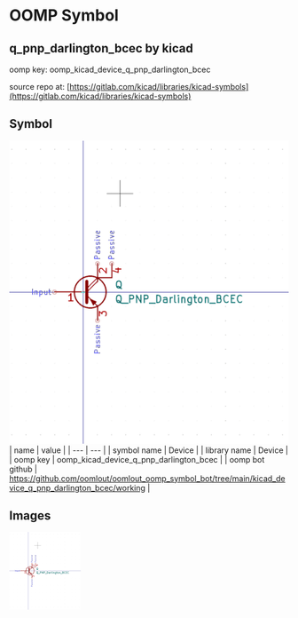 # OOMP Symbol  
## q_pnp_darlington_bcec  by kicad  
  
oomp key: oomp_kicad_device_q_pnp_darlington_bcec  
  
source repo at: [https://gitlab.com/kicad/libraries/kicad-symbols](https://gitlab.com/kicad/libraries/kicad-symbols)  
## Symbol  
  
[![working.png](working_600.png)](working.png)  
| name | value | 
| --- | --- | 
| symbol name | Device | 
| library name | Device | 
| oomp key | oomp_kicad_device_q_pnp_darlington_bcec | 
| oomp bot github | https://github.com/oomlout/oomlout_oomp_symbol_bot/tree/main/kicad_device_q_pnp_darlington_bcec/working | 
## Images  
  
[![working.png](working_140.png)](working.png)  

